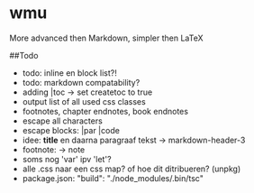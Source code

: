 # wmu

More advanced then Markdown, simpler then LaTeX

##Todo

- todo: inline en block list?!
- todo: markdown compatability?
- adding |toc -> set createtoc to true
- output list of all used css classes
- footnotes, chapter endnotes, book endnotes
- escape all characters
- escape blocks: |par \|code
- idee: **title** en daarna paragraaf tekst -> markdown-header-3
- footnote: -> note
- soms nog 'var' ipv 'let'?
- alle .css naar een css map? of hoe dit ditribueren? (unpkg)
- package.json:     "build": "./node_modules/.bin/tsc"

